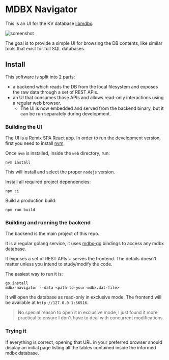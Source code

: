 # MDBX Navigator

This is an UI for the KV database [libmdbx](https://github.com/erthink/libmdbx).

![screenshot](./doc/mdbx-navigator.png)

The goal is to provide a simple UI for browsing the DB contents, like similar tools that exist for full SQL databases.

## Install

This software is split into 2 parts:

- a backend which reads the DB from the local filesystem and exposes the raw data through a set of REST APIs.
- an UI that consumes those APIs and allows read-only interactions using a regular web browser.
  - The UI is now embedded and served from the backend binary, but it can be run separately during development.

### Building the UI

The UI is a Remix SPA React app. In order to run the development version, first you need to install [nvm](https://github.com/nvm-sh/nvm).

Once `nvm` is installed, inside the `web` directory, run:

```shell
nvm install
```

This will install and select the proper `nodejs` version.

Install all required project dependencies:

```shell
npm ci
```

Build a production build:

```shell
npm run build
```

### Building and running the backend

The backend is the main project of this repo.

It is a regular golang service, it uses [mdbx-go](https://github.com/erigontech/mdbx-go) bindings to access any mdbx database.

It exposes a set of REST APIs + serves the frontend. The details doesn't matter unless you intend to study/modify the code.

The easiest way to run it is:

```shell
go install
mdbx-navigator --data <path-to-your-mdbx.dat-file>
```

It will open the database as read-only in exclusive mode. The frontend will be available at `http://127.0.0.1:56516`.

> No special reason to open it in exclusive mode, I just found it more practical to ensure I don't have to deal with concurrent modifications.

### Trying it

If everything is correct, opening that URL in your preferred browser should display an initial page listing all the tables contained inside the informed mdbx database.
